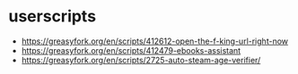 # userscripts

* https://greasyfork.org/en/scripts/412612-open-the-f-king-url-right-now
* https://greasyfork.org/en/scripts/412479-ebooks-assistant
* https://greasyfork.org/en/scripts/2725-auto-steam-age-verifier/

